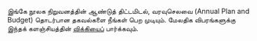 இங்கே  நூலக நிறுவனத்தின் ஆண்டுத் திட்டமிடல், வரவுசெலவை (Annual Plan and Budget) தொடர்பான தகவல்களை நீங்கள் பெற முடியும்.  மேலதிக விபரங்களுக்கு இந்தக் களஞ்சியத்தின் [விக்கியைப்](https://github.com/noolahamfoundation/annual-plan-and-budget/wiki) பார்க்கவும்.
